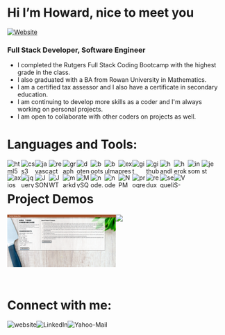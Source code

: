 # Hi I’m Howard, nice to meet you

[![Website](https://img.shields.io/website?label=portfolio&style=for-the-badge&url=https%3A%2F%2Fcodestackr.com)](https://hvansalisbury.github.io/Howards-Portfolio/)

### Full Stack Developer, Software Engineer

- I completed the Rutgers Full Stack Coding Bootcamp with the highest grade in the class. 
- I also graduated with a BA from Rowan University in Mathematics.
- I am a certified tax assessor and I also have a certificate in secondary education.
- I am continuing to develop more skills as a coder and I'm always working on personal projects.
- I am open to collaborate with other coders on projects as well.

# Languages and Tools:
<img align="left" height="32" width="32" src="https://ico.now.sh/html5/aaa" alt="html5" title="html"/> 
<img align="left" height="32" width="32" src="https://ico.now.sh/css3/aaa" alt="css3" title="css"/> 
<img align="left" height="32" width="32" src="https://ico.now.sh/javascript/aaa" alt="javascript" title="javascript"/> 
<img align="left" height="32" width="32" src="https://ico.now.sh/react/aaa" alt="react" title="react"/> 
<img align="left" height="32" width="32" src="https://ico.now.sh/graphql/aaa" alt="graphql" title="graphql"/>
<img align="left" height="32" width="32" src="https://ico.vercel.app/dotenv/aaa" alt="dotenv" title="dotenv"/>
<img align="left" height="32" width="32" src="https://ico.vercel.app/bootstrap/aaa" alt="bootstrap" title="bootstrap"/>
<img align="left" height="32" width="32" src="https://ico.vercel.app/bulma/aaa" alt="bulma" title="bulma"/>
<img align="left" height="32" width="32" src="https://ico.vercel.app/express/aaa" alt="express.js" title="express.js"/>
<img align="left" height="32" width="32" src="https://ico.vercel.app/git/aaa" alt="git" title="git"/>
<img align="left" height="32" width="32" src="https://ico.vercel.app/github/aaa" alt="github" title="github"/>
<img align="left" height="32" width="32" src="https://ico.vercel.app/handlebarsdotjs/aaa" alt="handlebars.js" title="handlebars.js"/>
<img align="left" height="32" width="32" src="https://ico.vercel.app/heroku/aaa" alt="heroku" title="heroku"/>
<img align="left" height="32" width="32" src="https://ico.vercel.app/insomnia/aaa" alt="insomnia" title="insomnia"/>
<img align="left" height="32" width="32" src="https://ico.vercel.app/jest/aaa" alt="jest" title="jest"/>
<img align="left" height="32" width="32" src="https://ico.vercel.app/axios/aaa" alt="axios" title="axios"/>
<img align="left" height="32" width="32" src="https://ico.vercel.app/jquery/aaa" alt="jquery" title="jquery"/>
<img align="left" height="32" width="32" src="https://ico.vercel.app/json/aaa" alt="JSON" title="JSON"/>
<img align="left" height="32" width="32" src="https://ico.vercel.app/jsonwebtokens/aaa" alt="JWT" title="JWT"/>
<img align="left" height="32" width="32" src="https://ico.vercel.app/markdown/aaa" alt="markdown" title="markdonw"/>
<img align="left" height="32" width="32" src="https://ico.vercel.app/mysql/aaa" alt="MySQL" title="MySQL"/>
<img align="left" height="32" width="32" src="https://ico.vercel.app/nodedotjs/aaa" alt="node.js" title="node.js"/>
<img align="left" height="32" width="32" src="https://ico.vercel.app/nodemon/aaa" alt="nodemon" title="nodemon"/>
<img align="left" height="32" width="32" src="https://ico.vercel.app/npm/aaa" alt="NPM" title="NPM"/>
<img align="left" height="32" width="32" src="https://ico.vercel.app/pwa/aaa" alt="progressive-web-app" title="progressive-web-app"/>
<img align="left" height="32" width="32" src="https://ico.vercel.app/redux/aaa" alt="redux" title="redux"/>
<img align="left" height="32" width="32" src="https://ico.vercel.app/sequelize/aaa" alt="sequelize" title="sequelize"/>
<img align="left" height="32" width="32" src="https://ico.vercel.app/visualstudiocode/aaa" alt="VS-Code" title="VS-Code"/>
<br /><br />

# Project Demos
<a href='https://drive.google.com/file/d/1x_Um5kY1181Q1rYucAm90qBgKHvwLbXS/view?usp=share_link'><img align="left" width="250" src="./src/images/family-recipe-box.png"/></a>
<a href='https://'><img align="left" width="250" src="./src/images/"/></a>
<br /><br /><br /><br /><br /><br /><br /><br /><br />

# Connect with me:
[<img align="left" alt="website" src="https://img.shields.io/badge/website-343434?style=for-the-badge&logo=About.me&logoColor=white" />][Portfolio]
[<img align="left" alt="LinkedIn" src="https://img.shields.io/badge/LinkedIn-0077B5?style=for-the-badge&logo=linkedin&logoColor=white" />][LinkedIn]
[<img align="left" alt="Yahoo-Mail" src="https://img.shields.io/badge/yahoo-D14836?style=for-the-badge&logo=gmail&logoColor=white" />][Email]

[LinkedIn]: https://www.linkedin.com/in/howard-van-salisbury-5a547998/
[Portfolio]: https://hvansalisbury.github.io/Howards-Portfolio/
[Email]: mailto:vansal51@yahoo.com
